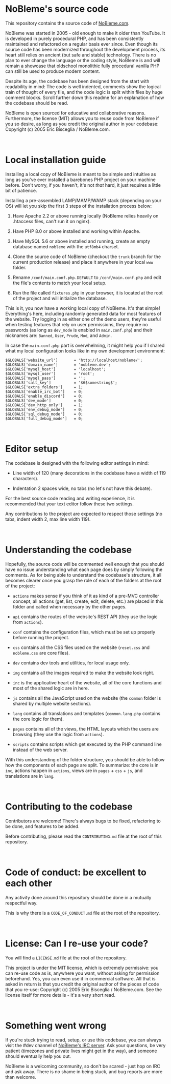 NoBleme's source code
===

This repository contains the source code of [NoBleme.com](http://nobleme.com).

NoBleme was started in 2005 - old enough to make it older than YouTube. It is developed in purely procedural PHP, and has been consistently maintained and refactored on a regular basis ever since. Even though its source code has been modernized throughout the development process, its heart still relies on ancient (but safe and stable) technology. There is no plan to ever change the language or the coding style, NoBleme is and will remain a showcase that oldschool monolithic fully procedural vanilla PHP can still be used to produce modern content.

Despite its age, the codebase has been designed from the start with readability in mind: The code is well indented, comments show the logical train of thought of every file, and the code logic is split within files by huge comment blocks. Scroll further down this readme for an explanation of how the codebase should be read.

NoBleme is open sourced for educative and collaborative reasons. Furthermore, the license (MIT) allows you to reuse code from NoBleme if you so desire, as long as you credit the original author in your codebase: Copyright (c) 2005 Eric Bisceglia / NoBleme.com.

 

Local installation guide
===

Installing a local copy of NoBleme is meant to be simple and intuitive as long as you've ever installed a barebones PHP project on your machine before. Don't worry, if you haven't, it's not *that* hard, it just requires a little bit of patience.

Installing a pre-assembled LAMP/MAMP/WAMP stack (depending on your OS) will let you skip the first 3 steps of the installation process below:

1. Have Apache 2.2 or above running locally (NoBleme relies heavily on .htaccess files, can't run it on nginx).

2. Have PHP 8.0 or above installed and working within Apache.

3. Have MySQL 5.6 or above installed and running, create an empty database named `nobleme` with the `utf8mb4` charset.

4. Clone the source code of NoBleme (checkout the `trunk` branch for the current production release) and place it anywhere in your local `www` folder.

5. Rename `/conf/main.conf.php.DEFAULT` to `/conf/main.conf.php` and edit the file's contents to match your local setup.

6. Run the file called `fixtures.php` in your browser, it is located at the root of the project and will initialize the database.

This is it, you now have a working local copy of NoBleme. It's that simple! Everything's here, including randomly generated data for most features of the website. Try logging in as either one of the demo users, they're useful when testing features that rely on user permissions, they require no passwords (as long as `dev_mode` is enabled in `main.conf.php`) and their nicknames are: `Banned`, `User`, `Prude`, `Mod`, and `Admin`.

In case the `main.conf.php` part is overwhelming, it might help you if I shared what my local configuration looks like in my own development environment:

```
$GLOBALS['website_url']       = 'http://localhost/nobleme/';
$GLOBALS['domain_name']       = 'nobleme.dev';
$GLOBALS['mysql_host']        = 'localhost';
$GLOBALS['mysql_user']        = 'root';
$GLOBALS['mysql_pass']        = '';
$GLOBALS['salt_key']          = '$6$somestring$';
$GLOBALS['extra_folders']     = 1;
$GLOBALS['enable_irc_bot']    = 0;
$GLOBALS['enable_discord']    = 0;
$GLOBALS['dev_mode']          = 0;
$GLOBALS['dev_http_only']     = 1;
$GLOBALS['env_debug_mode']    = 0;
$GLOBALS['sql_debug_mode']    = 0;
$GLOBALS['full_debug_mode']   = 0;
```

 

Editor setup
===

The codebase is designed with the following editor settings in mind:

* Line width of 120 (many decorations in the codebase have a width of 119 characters).

* Indentation 2 spaces wide, no tabs (no let's not have this debate).

For the best source code reading and writing experience, it is recommended that your text editor follow these two settings.

Any contributions to the project are expected to respect those settings (no tabs, indent width 2, max line width 119).

 

Understanding the codebase
===

Hopefully, the source code will be commented well enough that you should have no issue understanding what each page does by simply following the comments. As for being able to understand the codebase's structure, it all becomes clearer once you grasp the role of each of the folders at the root of the project:

* `actions` makes sense if you think of it as kind of a pre-MVC controller concept, all actions (get, list, create, edit, delete, etc.) are placed in this folder and called when necessary by the other pages.

* `api` contains the routes of the website's REST API (they use the logic from `actions`).

* `conf` contains the configuration files, which must be set up properly before running the project.

* `css` contains all the CSS files used on the website (`reset.css` and `nobleme.css` are core files).

* `dev` contains dev tools and utilities, for local usage only.

* `img` contains all the images required to make the website look right.

* `inc` is the applicative heart of the website, all of the core functions and most of the shared logic are in here.

* `js` contains all the JavaScript used on the website (the `common` folder is shared by multiple website sections).

* `lang` contains all translations and templates (`common.lang.php` contains the core logic for them).

* `pages` contains all of the views, the HTML layouts which the users are browsing (they use the logic from `actions`).

* `scripts` contains scripts which get executed by the PHP command line instead of the web server.

With this understanding of the folder structure, you should be able to follow how the components of each page are split. To summarize: the core is in `inc`, actions happen in `actions`, views are in `pages` + `css` + `js`, and translations are in `lang`.

 

Contributing to the codebase
===

Contributors are welcome! There's always bugs to be fixed, refactoring to be done, and features to be added.

Before contributing, please read the `CONTRIBUTING.md` file at the root of this repository.

 

Code of conduct: be excellent to each other
===

Any activity done around this repository should be done in a mutually respectful way.

This is why there is a `CODE_OF_CONDUCT.md` file at the root of the repository.

 

License: Can I re-use your code?
===

You will find a `LICENSE.md` file at the root of the repository.

This project is under the MIT license, which is extremely permissive: you can re-use code as is, anywhere you want, without asking for permission beforehand. Yes, you can even use it in commercial software. All that is asked in return is that you credit the original author of the pieces of code that you re-use: Copyright (c) 2005 Eric Bisceglia / NoBleme.com. See the license itself for more details - it's a very short read.

 

Something went wrong
===

If you're stuck trying to read, setup, or use this codebase, you can always visit the #dev channel of [NoBleme's IRC server](https://nobleme.com/pages/social/irc). Ask your questions, be very patient (timezones and private lives might get in the way), and someone should eventually help you out.

NoBleme is a welcoming community, so don't be scared - just hop on IRC and ask away. There is no shame in being stuck, and bug reports are more than welcome.
